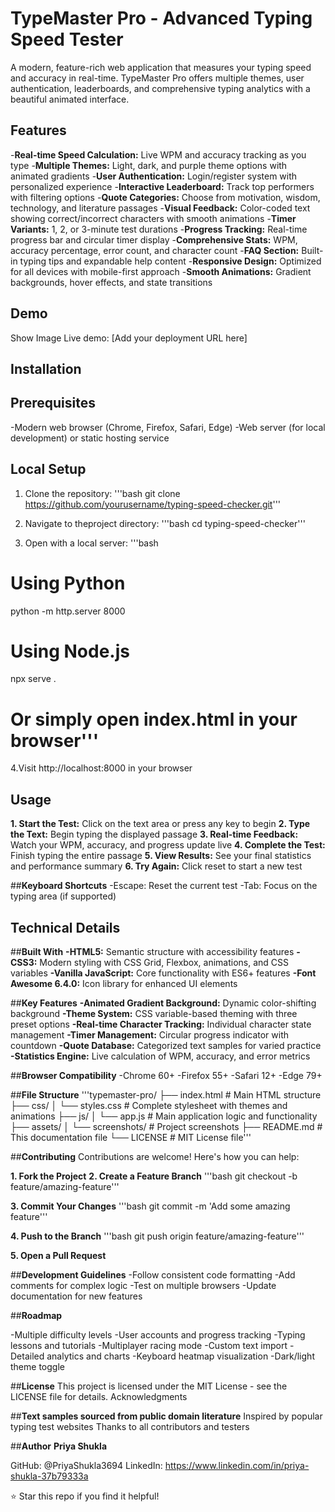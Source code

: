 # **TypeMaster Pro - Advanced Typing Speed Tester**
A modern, feature-rich web application that measures your typing speed and accuracy in real-time. TypeMaster Pro offers multiple themes, user authentication, leaderboards, and comprehensive typing analytics with a beautiful animated interface.

## **Features**

-**Real-time Speed Calculation:** Live WPM and accuracy tracking as you type
-**Multiple Themes:** Light, dark, and purple theme options with animated gradients
-**User Authentication:** Login/register system with personalized experience
-**Interactive Leaderboard:** Track top performers with filtering options
-**Quote Categories:** Choose from motivation, wisdom, technology, and literature passages
-**Visual Feedback:** Color-coded text showing correct/incorrect characters with smooth animations
-**Timer Variants:** 1, 2, or 3-minute test durations
-**Progress Tracking:** Real-time progress bar and circular timer display
-**Comprehensive Stats:** WPM, accuracy percentage, error count, and character count
-**FAQ Section:** Built-in typing tips and expandable help content
-**Responsive Design:** Optimized for all devices with mobile-first approach
-**Smooth Animations:** Gradient backgrounds, hover effects, and state transitions

## **Demo**
Show Image
Live demo: [Add your deployment URL here]

## **Installation**

## **Prerequisites**
-Modern web browser (Chrome, Firefox, Safari, Edge)
-Web server (for local development) or static hosting service

## **Local Setup**
1. Clone the repository:
'''bash
   git clone https://github.com/yourusername/typing-speed-checker.git'''

2. Navigate to theproject directory:
'''bash
   cd typing-speed-checker'''

3. Open with a local server:
'''bash
# Using Python
python -m http.server 8000
# Using Node.js
npx serve .
# Or simply open index.html in your browser'''

4.Visit http://localhost:8000 in your browser

## **Usage**

**1. Start the Test:** Click on the text area or press any key to begin
**2. Type the Text:** Begin typing the displayed passage
**3. Real-time Feedback:** Watch your WPM, accuracy, and progress update live
**4. Complete the Test:** Finish typing the entire passage
**5. View Results:** See your final statistics and performance summary
**6. Try Again:** Click reset to start a new test

##**Keyboard Shortcuts**
-Escape: Reset the current test
-Tab: Focus on the typing area (if supported)

## **Technical Details**

##**Built With**
**-HTML5:** Semantic structure with accessibility features
**-CSS3:** Modern styling with CSS Grid, Flexbox, animations, and CSS variables
**-Vanilla JavaScript:** Core functionality with ES6+ features
**-Font Awesome 6.4.0:** Icon library for enhanced UI elements

##**Key Features**
**-Animated Gradient Background:** Dynamic color-shifting background
**-Theme System:** CSS variable-based theming with three preset options
**-Real-time Character Tracking:** Individual character state management
**-Timer Management:** Circular progress indicator with countdown
**-Quote Database:** Categorized text samples for varied practice
**-Statistics Engine:** Live calculation of WPM, accuracy, and error metrics

##**Browser Compatibility**
-Chrome 60+
-Firefox 55+
-Safari 12+
-Edge 79+

##**File Structure**
'''typemaster-pro/
├── index.html              # Main HTML structure
├── css/
│   └── styles.css          # Complete stylesheet with themes and animations
├── js/
│   └── app.js              # Main application logic and functionality
├── assets/
│   └── screenshots/        # Project screenshots
├── README.md               # This documentation file
└── LICENSE                 # MIT License file'''

##**Contributing**
Contributions are welcome! Here's how you can help:

**1. Fork the Project**
**2. Create a Feature Branch**
'''bash
    git checkout -b feature/amazing-feature'''

**3. Commit Your Changes**
'''bash
    git commit -m 'Add some amazing feature'''

**4. Push to the Branch**
'''bash
   git push origin feature/amazing-feature'''

**5. Open a Pull Request**

##**Development Guidelines**
-Follow consistent code formatting
-Add comments for complex logic
-Test on multiple browsers
-Update documentation for new features

##**Roadmap**

 -Multiple difficulty levels
 -User accounts and progress tracking
 -Typing lessons and tutorials
 -Multiplayer racing mode
 -Custom text import
 -Detailed analytics and charts
 -Keyboard heatmap visualization
 -Dark/light theme toggle

##**License**
This project is licensed under the MIT License - see the LICENSE file for details.
Acknowledgments

##**Text samples sourced from public domain literature**
Inspired by popular typing test websites
Thanks to all contributors and testers

##**Author**
**Priya Shukla**

GitHub: @PriyaShukla3694
LinkedIn: https://www.linkedin.com/in/priya-shukla-37b79333a


⭐ Star this repo if you find it helpful!
